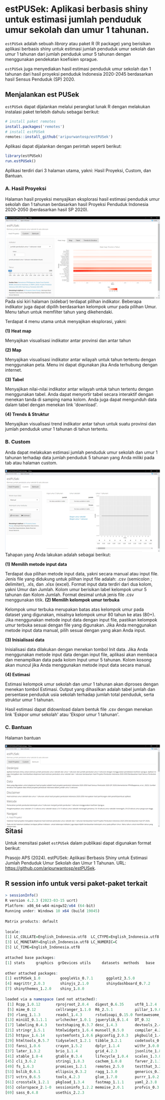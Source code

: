 # estPUSek: Aplikasi berbasis shiny untuk estimasi jumlah penduduk umur sekolah dan umur 1 tahunan.

`estPUSek` adalah sebuah *library* atau paket R (R package) yang berisikan aplikasi berbasis shiny untuk estimasi jumlah penduduk umur sekolah dan umur 1 tahunan dari jumlah penduduk umur 5 tahunan dengan menggunakan pendekatan koefisien sprague.


`estPUSek` juga menyediakan hasil estimasi penduduk umur sekolah dan 1 tahunan dari hasil proyeksi penduduk Indonesia 2020-2045 berdasarkan hasil Sensus Penduduk (SP) 2020.


## Menjalankan est PUSek
`estPUSek` dapat dijalankan melalui perangkat lunak R dengan melakukan instalasi paket terlebih dahulu sebagai berikut:

```r
# install paket remotes
install.packages('remotes')
# install estPUSek
remotes::install_github('aripurwantosp/estPUSek')
```

Aplikasi dapat dijalankan dengan perintah seperti berikut:
```r
library(estPUSek)
run.estPUSek()
```
Aplikasi terdiri dari 3 halaman utama, yakni: Hasil Proyeksi, Custom, dan Bantuan. 

### A. Hasil Proyeksi
Halaman hasil proyeksi menyajikan eksplorasi hasil estimasi penduduk umur sekolah dan 1 tahunan berdasarkan hasil Proyeksi Penduduk Indonesia 2020-2050 (berdasarkan hasil SP 2020).

<img src="https://github.com/aripurwantosp/estPUSek/blob/main/estPUSek_1.PNG" align="left"/>
<br></br>

Pada sisi kiri halaman (sidebar) terdapat pilihan indikator. Beberapa indikator juga dapat dipilih berdasarkan kelompok umur pada pilihan Umur. Menu tahun untuk memfilter tahun yang dikehendaki.

Terdapat 4 menu utama untuk menyajikan eksplorasi, yakni:

<strong>(1) Heat map</strong>
<p>Menyajikan visualisasi indikator antar provinsi dan antar tahun
</p>
<strong>(2) Map</strong>
<p>Menyajikan visualisasi indikator antar wilayah untuk tahun tertentu dengan menggunakan peta. Menu ini dapat digunakan jika Anda terhubung dengan internet.
</p>
<strong>(3) Tabel</strong>
<p>Menyajikan nilai-nilai indikator antar wilayah untuk tahun tertentu dengan menggunakan tabel. Anda dapat menyortir tabel secara interaktif dengan menekan tanda di samping nama kolom. Anda juga dapat mengunduh data dalam tabel dengan menekan link 'download'.
</p>
<strong>(4) Trends & Struktur</strong>
<p>Menyajikan visualisasi trend indikator antar tahun untuk suatu provinsi dan jumlah penduduk umur 1 tahunan di tahun tertentu.
</p>

### B. Custom
Anda dapat melakukan estimasi jumlah penduduk umur sekolah dan umur 1 tahunan terhadap data jumlah penduduk 5 tahunan yang Anda miliki pada tab atau halaman custom.

<img src="https://github.com/aripurwantosp/estPUSek/blob/main/estPUSek_2.PNG" align="left"/>
<br></br>

<p>Tahapan yang Anda lakukan adalah sebagai berikut: </p>
<strong>(1) Memilih metode input data</strong>
<p>Terdapat dua pilihan metode input data, yakni secara manual atau input file. Jenis file yang didukung untuk pilihan input file adalah: .csv (semicolon ; delimiter), .xls, dan .xlsx (excel). Format input data terdiri dari dua kolom, yakni Umur dan Jumlah. Kolom umur berisikan label kelompok umur 5 tahunan dan Kolom Jumlah. Format desimal untuk jenis file .csv menggunakan titik.
<strong>(2) Memilih kelompok umur terbuka</strong>
<p>Kelompok umur terbuka merupakan batas atas kelompok umur pada dataset yang digunakan, misalnya kelompok umur 80 tahun ke atas (80+). Jika menggunakan metode input data dengan input file, pastikan kelompok umur terbuka sesuai dengan file yang digunakan. Jika Anda menggunakan metode input data manual, pilih sesuai dengan yang akan Anda input.</p>
<strong>(3) Inisialisasi data</strong>
<p>Inisialisasi data dilakukan dengan menekan tombol Init data. Jika Anda menggunakan metode input data dengan input file, aplikasi akan membaca dan menampilkan data pada kolom Input umur 5 tahunan. Kolom kosong akan muncul jika Anda menggunakan metode input data secara manual.</p>
<strong>(4) Estimasi</strong>
<p>Estimasi kelompok umur sekolah dan umur 1 tahunan akan diproses dengan menekan tombol Estimasi. Output yang dihasilkan adalah tabel jumlah dan persentase penduduk usia sekolah terhadap jumlah total penduduk, serta struktur umur 1 tahunan.
</p>
<p>Hasil estimasi dapat didownload dalam bentuk file .csv dengan menekan link 'Eskpor umur sekolah' atau 'Ekspor umur 1 tahunan'.</p>

### C. Bantuan
Halaman bantuan

<img src="https://github.com/aripurwantosp/estPUSek/blob/main/estPUSek_3.PNG" align="left"/>
<br></br>
<br></br>

## Sitasi
Untuk mensitasi paket `estPUSek` dalam publikasi dapat digunakan format berikut:

Prasojo APS (2024). estPUSek: Aplikasi Berbasis Shiny untuk Estimasi
  Jumlah Penduduk Umur Sekolah dan Umur 1 Tahunan. URL: https://github.com/aripurwantosp/estPUSek.

## R session info untuk versi paket-paket terkait

```r
> sessionInfo()
R version 4.2.3 (2023-03-15 ucrt)
Platform: x86_64-w64-mingw32/x64 (64-bit)
Running under: Windows 10 x64 (build 19045)

Matrix products: default

locale:
[1] LC_COLLATE=English_Indonesia.utf8  LC_CTYPE=English_Indonesia.utf8   
[3] LC_MONETARY=English_Indonesia.utf8 LC_NUMERIC=C                      
[5] LC_TIME=English_Indonesia.utf8    

attached base packages:
[1] stats     graphics  grDevices utils     datasets  methods   base     

other attached packages:
[1] estPUSek_1.0         googleVis_0.7.1      ggplot2_3.5.0       
[4] magrittr_2.0.3       shinyjs_2.1.0        shinydashboard_0.7.2
[7] shinythemes_1.2.0    shiny_1.8.0         

loaded via a namespace (and not attached):
 [1] Rcpp_1.0.12       rprojroot_2.0.4   digest_0.6.35     utf8_1.2.4       
 [5] mime_0.12         cellranger_1.1.0  R6_2.5.1          pillar_1.9.0     
 [9] rlang_1.1.3       readxl_1.4.3      rstudioapi_0.15.0 fontawesome_0.5.2
[13] miniUI_0.1.1.1    urlchecker_1.0.1  jquerylib_0.1.4   DT_0.32          
[17] labeling_0.4.3    textshaping_0.3.7 desc_1.4.3        devtools_2.4.5   
[21] stringr_1.5.1     htmlwidgets_1.6.4 munsell_0.5.0     compiler_4.2.3   
[25] httpuv_1.6.14     systemfonts_1.0.6 pkgconfig_2.0.3   pkgbuild_1.4.3   
[29] htmltools_0.5.7   tidyselect_1.2.1  tibble_3.2.1      codetools_0.2-19 
[33] fansi_1.0.6       crayon_1.5.2      dplyr_1.1.4       withr_3.0.0      
[37] later_1.3.2       brio_1.1.4        grid_4.2.3        jsonlite_1.8.8   
[41] xtable_1.8-4      gtable_0.3.4      lifecycle_1.0.4   scales_1.3.0     
[45] cli_3.6.2         stringi_1.8.3     cachem_1.0.8      farver_2.1.1     
[49] fs_1.6.3          promises_1.2.1    remotes_2.5.0     testthat_3.2.1   
[53] bslib_0.6.1       ellipsis_0.3.2    ragg_1.3.0        generics_0.1.3   
[57] vctrs_0.6.5       tools_4.2.3       glue_1.7.0        purrr_1.0.2      
[61] crosstalk_1.2.1   pkgload_1.3.4     fastmap_1.1.1     yaml_2.3.8       
[65] colorspace_2.1-0  sessioninfo_1.2.2 memoise_2.0.1     profvis_0.3.8    
[69] sass_0.4.8        usethis_2.2.3
```
